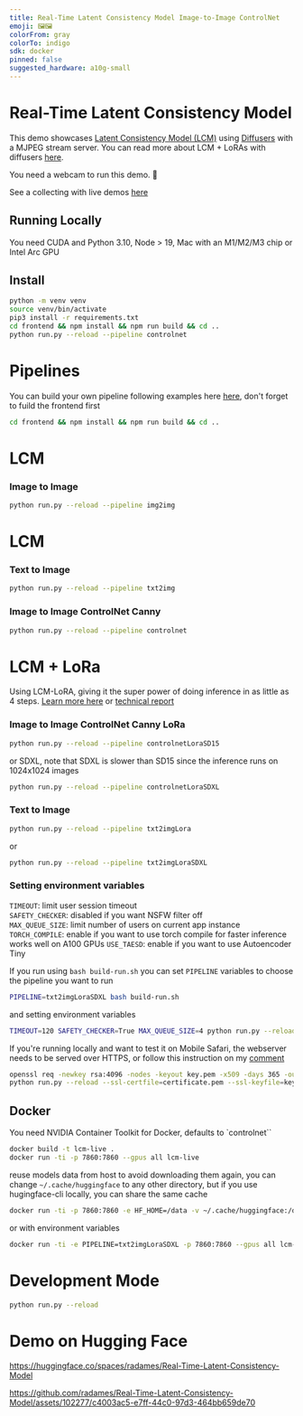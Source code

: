 ```yaml
---
title: Real-Time Latent Consistency Model Image-to-Image ControlNet
emoji: 🖼️🖼️
colorFrom: gray
colorTo: indigo
sdk: docker
pinned: false
suggested_hardware: a10g-small
---
```


# Real-Time Latent Consistency Model

This demo showcases [Latent Consistency Model (LCM)](https://latent-consistency-models.github.io/) using [Diffusers](https://huggingface.co/docs/diffusers/using-diffusers/lcm) with a MJPEG stream server. You can read more about LCM + LoRAs with diffusers [here](https://huggingface.co/blog/lcm_lora).

You need a webcam to run this demo. 🤗

See a collecting with live demos [here](https://huggingface.co/collections/latent-consistency/latent-consistency-model-demos-654e90c52adb0688a0acbe6f)

## Running Locally

You need CUDA and Python 3.10, Node > 19, Mac with an M1/M2/M3 chip or Intel Arc GPU


## Install

```bash
python -m venv venv
source venv/bin/activate
pip3 install -r requirements.txt
cd frontend && npm install && npm run build && cd ..
python run.py --reload --pipeline controlnet
```

# Pipelines
You can build your own pipeline following examples here [here](pipelines),
don't forget to fuild the frontend first 
```bash
cd frontend && npm install && npm run build && cd ..
```

# LCM
### Image to Image

```bash
python run.py --reload --pipeline img2img 
```

# LCM
### Text to Image

```bash
python run.py --reload --pipeline txt2img 
```

### Image to Image ControlNet Canny


```bash
python run.py --reload --pipeline controlnet 
```


# LCM + LoRa

Using LCM-LoRA, giving it the super power of doing inference in as little as 4 steps. [Learn more here](https://huggingface.co/blog/lcm_lora) or [technical report](https://huggingface.co/papers/2311.05556)



### Image to Image ControlNet Canny LoRa

```bash
python run.py --reload --pipeline controlnetLoraSD15
```
or SDXL, note that SDXL is slower than SD15 since the inference runs on 1024x1024 images

```bash
python run.py --reload --pipeline controlnetLoraSDXL
```

### Text to Image

```bash
python run.py --reload --pipeline txt2imgLora
```

or 

```bash
python run.py --reload --pipeline txt2imgLoraSDXL
```


### Setting environment variables


`TIMEOUT`: limit user session timeout  
`SAFETY_CHECKER`: disabled if you want NSFW filter off  
`MAX_QUEUE_SIZE`: limit number of users on current app instance  
`TORCH_COMPILE`: enable if you want to use torch compile for faster inference works well on A100 GPUs
`USE_TAESD`: enable if you want to use Autoencoder Tiny

If you run using `bash build-run.sh` you can set `PIPELINE` variables to choose the pipeline you want to run

```bash
PIPELINE=txt2imgLoraSDXL bash build-run.sh
```

and setting environment variables

```bash
TIMEOUT=120 SAFETY_CHECKER=True MAX_QUEUE_SIZE=4 python run.py --reload --pipeline txt2imgLoraSDXL
```

If you're running locally and want to test it on Mobile Safari, the webserver needs to be served over HTTPS, or follow this instruction on my [comment](https://github.com/radames/Real-Time-Latent-Consistency-Model/issues/17#issuecomment-1811957196)

```bash
openssl req -newkey rsa:4096 -nodes -keyout key.pem -x509 -days 365 -out certificate.pem
python run.py --reload --ssl-certfile=certificate.pem --ssl-keyfile=key.pem
```

## Docker

You need NVIDIA Container Toolkit for Docker, defaults to `controlnet``

```bash
docker build -t lcm-live .
docker run -ti -p 7860:7860 --gpus all lcm-live
```

reuse models data from host to avoid downloading them again, you can change `~/.cache/huggingface` to any other directory, but if you use hugingface-cli locally, you can share the same cache

```bash
docker run -ti -p 7860:7860 -e HF_HOME=/data -v ~/.cache/huggingface:/data  --gpus all lcm-live
```
 

or with environment variables

```bash
docker run -ti -e PIPELINE=txt2imgLoraSDXL -p 7860:7860 --gpus all lcm-live
```
# Development Mode


```bash
python run.py --reload  
```

# Demo on Hugging Face

https://huggingface.co/spaces/radames/Real-Time-Latent-Consistency-Model

https://github.com/radames/Real-Time-Latent-Consistency-Model/assets/102277/c4003ac5-e7ff-44c0-97d3-464bb659de70
